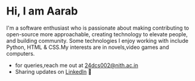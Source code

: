 # Hi, I am Aarab 


I'm a software enthusiast who is passionate about making contributing to open-source more approachable, creating technology to elevate people, and building community. Some technologies I enjoy working with include Python, HTML & CSS.My interests are in novels,video games and computers.




- for queries,reach me out at 24dcs002@nith.ac.in
- Sharing updates on <a href="https://www.linkedin.com/in/aarab-sharma-273a30348/">LinkedIn</a> 💼

